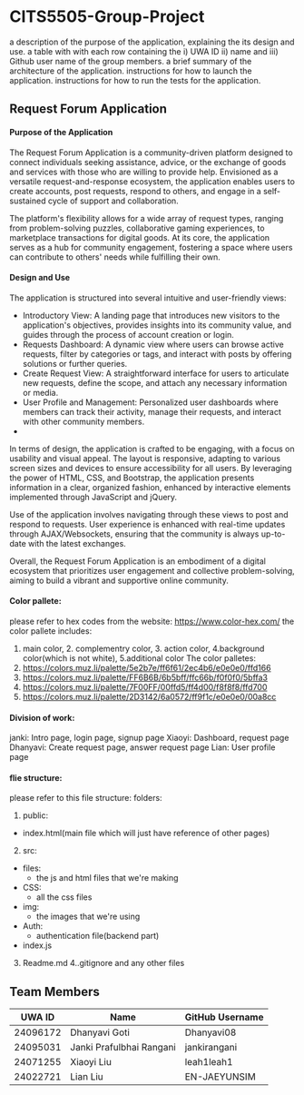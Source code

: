 # CITS5505-Group-Project

a description of the purpose of the application, explaining the its design and use.
a table with with each row containing the i) UWA ID ii) name and iii) Github user name of the group members.
a brief summary of the architecture of the application.
instructions for how to launch the application.
instructions for how to run the tests for the application.

## Request Forum Application

#### Purpose of the Application
The Request Forum Application is a community-driven platform designed to connect individuals seeking assistance, advice, or the exchange of goods and services with those who are willing to provide help. Envisioned as a versatile request-and-response ecosystem, the application enables users to create accounts, post requests, respond to others, and engage in a self-sustained cycle of support and collaboration.

The platform's flexibility allows for a wide array of request types, ranging from problem-solving puzzles, collaborative gaming experiences, to marketplace transactions for digital goods. At its core, the application serves as a hub for community engagement, fostering a space where users can contribute to others' needs while fulfilling their own.

#### Design and Use
The application is structured into several intuitive and user-friendly views:

- Introductory View: A landing page that introduces new visitors to the application's objectives, provides insights into its community value, and guides through the process of account creation or login.
- Requests Dashboard: A dynamic view where users can browse active requests, filter by categories or tags, and interact with posts by offering solutions or further queries.
- Create Request View: A straightforward interface for users to articulate new requests, define the scope, and attach any necessary information or media.
- User Profile and Management: Personalized user dashboards where members can track their activity, manage their requests, and interact with other community members.
- 
In terms of design, the application is crafted to be engaging, with a focus on usability and visual appeal. The layout is responsive, adapting to various screen sizes and devices to ensure accessibility for all users. By leveraging the power of HTML, CSS, and Bootstrap, the application presents information in a clear, organized fashion, enhanced by interactive elements implemented through JavaScript and jQuery.

Use of the application involves navigating through these views to post and respond to requests. User experience is enhanced with real-time updates through AJAX/Websockets, ensuring that the community is always up-to-date with the latest exchanges.

Overall, the Request Forum Application is an embodiment of a digital ecosystem that prioritizes user engagement and collective problem-solving, aiming to build a vibrant and supportive online community.



#### Color pallete:
please refer to hex codes from the website: https://www.color-hex.com/
the color pallete includes:
1. main color, 2. complementry color, 3. action color, 4.background color(which is not white), 5.additional color 
The color palletes:
1. https://colors.muz.li/palette/5e2b7e/ff6f61/2ec4b6/e0e0e0/ffd166
2. https://colors.muz.li/palette/FF6B6B/6b5bff/ffc66b/f0f0f0/5bffa3
3. https://colors.muz.li/palette/7F00FF/00ffd5/ff4d00/f8f8f8/ffd700
4. https://colors.muz.li/palette/2D3142/6a0572/ff9f1c/e0e0e0/00a8cc



#### Division of work:

janki: Intro page, login page, signup page
Xiaoyi: Dashboard, request page
Dhanyavi: Create request page, answer request page
Lian: User profile page



#### flie structure:
please refer to this file structure:
folders:
1. public:
  - index.html(main file which will just have reference of other pages)
2. src:
  - files:
    * the js and html files that we're making
  - CSS:
    * all the css files
  - img:
    * the images that we're using
  - Auth:
    * authentication file(backend part)
  - index.js
3. Readme.md
4..gitignore and any other files



## Team Members

| UWA ID   |          Name            |    GitHub Username    |
|----------|--------------------------|-----------------------|
| 24096172 | Dhanyavi Goti            | Dhanyavi08            |
| 24095031 | Janki Prafulbhai Rangani | jankirangani          |
| 24071255 | Xiaoyi Liu               | leah1leah1            |
| 24022721 | Lian Liu                 | EN-JAEYUNSIM          |
